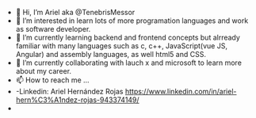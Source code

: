 - 👋 Hi, I’m Ariel aka @TenebrisMessor
- 👀 I’m interested in learn lots of more programation languages and work as software developer.
- 🌱 I’m currently learning backend and frontend concepts but alrready familiar with many languages such as c, c++, JavaScript(vue JS, Angular) and assembly languages, as well html5 and CSS.
- 💞️ I’m currently collaborating with lauch x and microsoft to learn more about my career. 
- 📫 How to reach me ...
-   -Linkedin: Ariel Hernández Rojas https://www.linkedin.com/in/ariel-hern%C3%A1ndez-rojas-943374149/
-   

<!---
TenebrisMessor/TenebrisMessor is a ✨ special ✨ repository because its `README.md` (this file) appears on your GitHub profile.
You can click the Preview link to take a look at your changes.
--->
